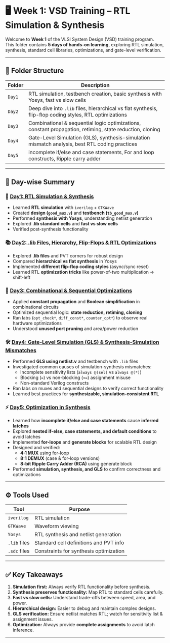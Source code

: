 # 🖥️ Week 1: VSD Training – RTL Simulation & Synthesis

Welcome to **Week 1** of the VLSI System Design (VSD) training program.  
This folder contains **5 days of hands-on learning**, exploring RTL simulation, synthesis, standard cell libraries, optimizations, and gate-level verification.  


---

## 📂 Folder Structure

| Folder       | Description |
| ------------ | ----------- |
| `Day1`      | RTL simulation, testbench creation, basic synthesis with Yosys, fast vs slow cells |
| `Day2`      | Deep dive into `.lib` files, hierarchical vs flat synthesis, flip-flop coding styles, RTL optimizations |
| `Day3`      | Combinational & sequential logic optimizations, constant propagation, retiming, state reduction, cloning |
| `Day4`      | Gate-Level Simulation (GLS), synthesis-simulation mismatch analysis, best RTL coding practices |
| `Day5`      | incomplete if/else and case statements, For and loop constructs, Ripple carry adder |

---

## 📘 Day-wise Summary

### 🚀 [Day1: RTL Simulation & Synthesis](./Day1)
- Learned **RTL simulation** with `iverilog` + `GTKWave`  
- Created **design (`good_mux.v`)** and **testbench (`tb_good_mux.v`)**  
- Performed **synthesis with Yosys**, understanding netlist generation  
- Explored **.lib standard cells** and **fast vs slow cells**  
- Verified post-synthesis functionality

### 📚 [Day2: .lib Files, Hierarchy, Flip-Flops & RTL Optimizations](./Day2)
- Explored **.lib files** and PVT corners for robust design  
- Compared **hierarchical vs flat synthesis** in Yosys  
- Implemented **different flip-flop coding styles** (async/sync reset)  
- Learned RTL **optimization tricks** like power-of-two multiplication → shift-left

### 🌟 [Day3: Combinational & Sequential Optimizations](./Day3)
- Applied **constant propagation** and **Boolean simplification** in combinational circuits  
- Optimized sequential logic: **state reduction, retiming, cloning**  
- Ran labs (`opt_check*`, `diff_const*`, `counter_opt*`) to observe real hardware optimizations  
- Understood **unused port pruning** and area/power reduction

### 🛠️ [Day4: Gate-Level Simulation (GLS) & Synthesis-Simulation Mismatches](./Day4)
- Performed **GLS using netlist.v** and testbench with `.lib` files  
- Investigated common causes of simulation-synthesis mismatches:
  - Incomplete sensitivity lists (`always @(sel)` vs `always @(*)`)  
  - Blocking (`=`) vs non-blocking (`<=`) assignment misuse  
  - Non-standard Verilog constructs  
- Ran labs on muxes and sequential designs to verify correct functionality  
- Learned best practices for **synthesizable, simulation-consistent RTL**

### ⚡ [Day5: Optimization in Synthesis](./Day5)
- Learned how **incomplete if/else and case statements** cause **inferred latches**  
- Explored **nested if-else, case statements, and default conditions** to avoid latches  
- Implemented **for-loops** and **generate blocks** for scalable RTL design  
- Designed and verified:
  - **4:1 MUX** using for-loop  
  - **8:1 DEMUX** (case & for-loop versions)  
  - **8-bit Ripple Carry Adder (RCA)** using generate block  
- Performed **simulation, synthesis, and GLS** to confirm correctness and optimizations

---

## ⚙️ Tools Used

| Tool          | Purpose |
| ------------- | ------- |
| `iverilog`    | RTL simulation |
| `GTKWave`     | Waveform viewing |
| `Yosys`       | RTL synthesis and netlist generation |
| `.lib` files  | Standard cell definitions and PVT info |
| `.sdc` files  | Constraints for synthesis optimization |

---

## ✅ Key Takeaways

1. **Simulation first:** Always verify RTL functionality before synthesis.  
2. **Synthesis preserves functionality:** Map RTL to standard cells carefully.  
3. **Fast vs slow cells:** Understand trade-offs between speed, area, and power.  
4. **Hierarchical design:** Easier to debug and maintain complex designs.  
5. **GLS verification:** Ensure netlist matches RTL; watch for sensitivity list & assignment issues.
6. **Optimization:** Always provide **complete assignments** to avoid latch inference.

---


